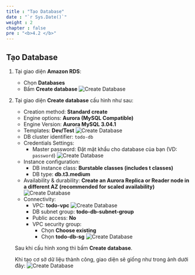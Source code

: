 ```yaml
---
title : "Tạo Database"
date : "`r Sys.Date()`"
weight : 2
chapter : false
pre : "<b>4.2 </b>"
---
```

## Tạo Database
1. Tại giao diện **Amazon RDS**:
    - Chọn **Databases**
    - Bấm **Create database**
    ![Create Database](/images/4-database-deployment/rds_create_db_1.png)
2. Tại giao diện **Create database** cấu hình như sau:
    - Creation method: **Standard create**
    - Engine options: **Aurora (MySQL Compatible)**
    - Engine Version: **Aurora MySQL 3.04.1**
    - Templates: **Dev/Test**
    ![Create Database](/images/4-database-deployment/rds_create_db_2.png)
    - DB cluster identifier: `todo-db`
    - Credentials Settings:
      - Master password: Đặt mật khẩu cho database của bạn (VD: `password`)
    ![Create Database](/images/4-database-deployment/rds_create_db_3.png)
    - Instance configuration:
      - DB instance class: **Burstable classes (includes t classes)**
      - DB type: **db.t3.medium**
    - Availability & durability: **Create an Aurora Replica or Reader node in a different AZ (recommended for scaled availability)**
    ![Create Database](/images/4-database-deployment/rds_create_db_4.png)
    - Connectivity:
      - VPC: **todo-vpc**
      ![Create Database](/images/4-database-deployment/rds_create_db_5.png)
      - DB subnet group: **todo-db-subnet-group**
      - Public access: **No**
      - VPC security group:
        - Chọn **Choose existing**
        - Chọn **todo-db-sg**
      ![Create Database](/images/4-database-deployment/rds_create_db_6.png)
  
    Sau khi cấu hình xong thì bấm **Create database**.

    Khi tạo cơ sở dữ liệu thành công, giao diện sẽ giống như trong ảnh dưới đây:
    ![Create Database](/images/4-database-deployment/rds_create_db_7.png)
 